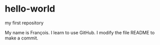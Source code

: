 # hello-world
my first repository

My name is François.
I learn to use GitHub.
I modify the file README to make a commit.

